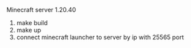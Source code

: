 Minecraft server 1.20.40
1. make build
2. make up
3. connect minecraft launcher to server by ip with 25565 port
